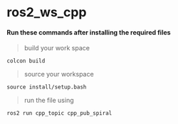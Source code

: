 # ros2_ws_cpp

#### Run these commands after installing the required files

> build your work space
```
colcon build
```
> source your workspace
```
source install/setup.bash
```
> run the file using
```
ros2 run cpp_topic cpp_pub_spiral 
```
